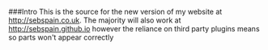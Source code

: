 ###Intro
This is the source for the new version of my website at http://sebspain.co.uk. The majority will also work at http://sebspain.github.io however the reliance on third party plugins means so parts won't appear correctly
